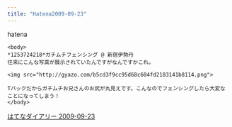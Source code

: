 ```yaml
---
title: "Hatena2009-09-23"
---
```


hatena

```
<body>
*1253724218*ガチムチフェンシング @ 新宿伊勢丹
往来にこんな写真が展示されていたんですがなんですかこれ。

<img src="http://gyazo.com/b5cd3f9cc95d68c604fd2183141b8114.png">

Tバックだからガチムチお兄さんのお尻が丸見えです。こんなのでフェンシングしたら大変なことになってしまう！
</body>
```


[はてなダイアリー 2009-09-23](https://nishiohirokazu.hatenadiary.org/archive/2009/09/23)